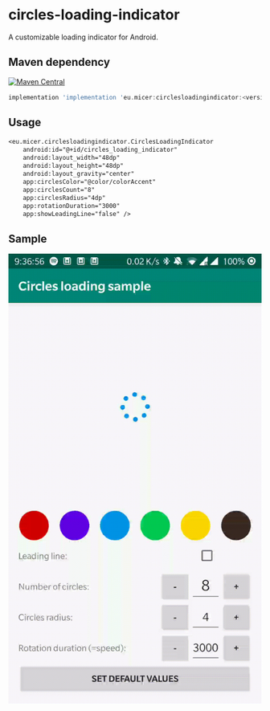 # circles-loading-indicator
A customizable loading indicator for Android.


## Maven dependency

[![Maven Central](https://maven-badges.herokuapp.com/maven-central/eu.micer/circlesloadingindicator/badge.svg)](https://search.maven.org/artifact/eu.micer/circlesloadingindicator)

```gradle
implementation 'implementation 'eu.micer:circlesloadingindicator:<version>'
```

## Usage
```
<eu.micer.circlesloadingindicator.CirclesLoadingIndicator
    android:id="@+id/circles_loading_indicator"
    android:layout_width="48dp"
    android:layout_height="48dp"
    android:layout_gravity="center"
    app:circlesColor="@color/colorAccent"
    app:circlesCount="8"
    app:circlesRadius="4dp"
    app:rotationDuration="3000"
    app:showLeadingLine="false" />
```

## Sample
![Example settings](/screenshots/device-2019-10-06-213739.gif "Example settings")
